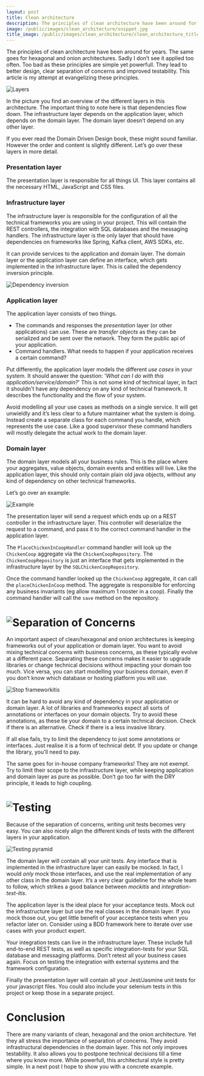 ```yaml
---
layout: post
title: Clean architecture
description: The principles of clean architecture have been around for years. Sadly I don’t see it applied too often. This article is my attempt at evangelizing these principles.
image: /public/images/clean_architecture/snippet.jpg
title_image: /public/images/clean_architecture/clean_architecture_title.jpg
---
```


The principles of clean architecture have been around for years. The same goes for hexagonal and onion architectures. Sadly I don’t see it applied too often. Too bad as these principles are simple yet powerfull. They lead to better design, clear separation of concerns and improved testability. This article is my attempt at evangelizing these principles.

![Layers](/public/images/clean_architecture/layers.jpg)

In the picture you find an overview of the different layers in this architecture. The important thing to note here is that dependencies flow down. The infrastructure layer depends on the application layer, which depends on the domain layer. The domain layer doesn’t depend on any other layer.

If you ever read the Domain Driven Design book, these might sound familiar.  However the order and content is slightly different. Let’s go over these layers in more detail.

### Presentation layer
The presentation layer is responsible for all things UI. This layer contains all the necessary HTML, JavaScript and CSS files.

### Infrastructure layer
The infrastructure layer is responsible for the configuration of all the technical frameworks you are using in your project. This will contain the REST controllers, the integration with SQL databases and the messaging handlers. The infrastructure layer is the only layer that should have dependencies on frameworks like Spring, Kafka client, AWS SDKs, etc.

It can provide services to the application and domain layer. The domain layer or the application layer can define an interface, which gets implemented in the infrastructure layer. This is called the dependency inversion principle.

![Dependency inversion](/public/images/clean_architecture/dependency_inversion.jpg)

### Application layer
The application layer consists of two things.
* The commands and responses the *presentation* layer (or other applications) can use. These are _transfer objects_ as they can be serialized and be sent over the network. They form the public api of your application.
* Command handlers. What needs to happen if your application receives a certain command?

Put differently, the application layer models the different *use cases* in your system. It should answer the question: '*What can I do with this application/service/domain?*' This is not some kind of technical layer, in fact it shouldn't have any dependency on any kind of technical framework. It describes the functionality and the flow of your system.

Avoid modelling all your use cases as methods on a single service. It will get unwieldly and it’s less clear to a future maintainer what the system is doing. Instead create a separate class for each command you handle, which represents the use case. Like a good supervisor these command handlers will mostly delegate the actual work to the domain layer.

### Domain layer
The domain layer models all your business rules. This is the place where your aggregates, value objects, domain events and entities will live. Like the application layer, this should only contain plain old java objects, without any kind of dependency on other technical frameworks.

Let’s go over an example:

![Example](/public/images/clean_architecture/layers_example.jpg)

The presentation layer will send a request which ends up on a REST controller in the infrastructure layer. This controller will deserialize the request to a command, and pass it to the correct command handler in the application layer.

The `PlaceChickenInCoopHandler` command handler will look up the `ChickenCoop` aggregate via the `ChickenCoopRepository`. The `ChickenCoopRepository` is just an interface that gets implemented in the infrastructure layer by the `SQLChickenCoopRepository`.

Once the command handler looked up the `ChickenCoop` aggregate, it can call the `placeChickenInCoop` method. The aggregate is responsible for enforcing any business invariants (eg allow maximum 1 rooster in a coop). Finally the command handler will call the `save` method on the repository.

# ![Separation of Concerns](/public/images/clean_architecture/separation_of_concerns_title.jpg)

An important aspect of clean/hexagonal and onion architectures is keeping frameworks out of your application or domain layer. You want to avoid mixing technical concerns with business concerns, as these typically evolve at a different pace. Separating these concerns makes it easier to upgrade libraries or change technical decisions without impacting your domain too much. Vice versa, you can start modelling your business domain, even if you don’t know which database or hosting platform you will use.

![Stop frameworkitis](/public/images/clean_architecture/stop_frameworks.jpg)

It can be hard to avoid any kind of dependency in your application or domain layer. A lot of libraries and frameworks expect all sorts of annotations or interfaces on your domain objects. Try to avoid these annotations, as these tie your domain to a certain technical decision. Check if there is an alternative. Check if there is a less invasive library.

If all else fails, try to limit the dependency to just some annotations or interfaces. Just realise it is a form of technical debt. If you update or change the library, you'll need to pay.

The same goes for in-house company frameworks! They are not exempt. Try to limit their scope to the infrastructure layer, while keeping application and domain layer as pure as possible. Don’t go too far with the DRY principle, it leads to high coupling.

# ![Testing](/public/images/clean_architecture/testing_title.jpg)

Because of the separation of concerns, writing unit tests becomes very easy. You can also nicely align the different kinds of tests with the different layers in your application.

![Testing pyramid](/public/images/clean_architecture/testing_pyramid.jpg)

The domain layer will contain all your unit tests. Any interface that is implemented in the infrastructure layer can easily be mocked. In fact, I would *only* mock those interfaces, and use the real implementation of any other class in the domain layer. It’s a very clear guideline for the whole team to follow, which strikes a good balance between *mockitis* and *integration-test-itis*.

The application layer is the ideal place for your acceptance tests. Mock out the infrastructure layer but use the real classes in the domain layer. If you mock those out, you get little benefit of your acceptance tests when you refactor later on. Consider using a BDD framework here to iterate over use cases with your product expert.

Your integration tests can live in the infrastructure layer. These include full end-to-end REST tests, as well as specific integration-tests for your SQL database and messaging platforms. Don’t retest all your business cases again. Focus on testing the integration with external systems and the framework configuration.

Finally the presentation layer will contain all your Jest/Jasmine unit tests for your javascript files. You could also include your selenium tests in this project or keep those in a separate project.

# Conclusion

There are many variants of clean, hexagonal and the onion architecture. Yet they all stress the importance of separation of concerns. They avoid infrastructural dependencies in the domain layer. This not only improves testability. It also allows you to postpone technical decisions till a time where you know more. While powerfull, this architectural style is pretty simple. In a next post I hope to show you with a concrete example.